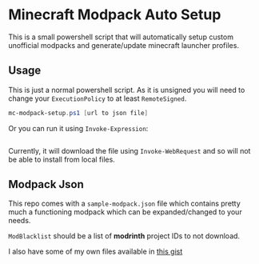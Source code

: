# Minecraft Modpack Auto Setup

This is a small powershell script that will automatically setup custom unofficial modpacks and generate/update minecraft launcher profiles.

## Usage

This is just a normal powershell script. As it is unsigned you will need to change your `ExecutionPolicy` to at least `RemoteSigned`. 

```Powershell
mc-modpack-setup.ps1 [url to json file]
```

Or you can run it using `Invoke-Expression`:

```Powershell

```

Currently, it will download the file using `Invoke-WebRequest` and so will not be able to install from local files. 

## Modpack Json

This repo comes with a `sample-modpack.json` file which contains pretty much a functioning modpack which can be expanded/changed to your needs.

`ModBlacklist` should be a list of **modrinth** project IDs to not download.

I also have some of my own files available in [this gist](https://gist.github.com/loganator956/07e2aa3de06df5f73e76a73cacd8487c)
